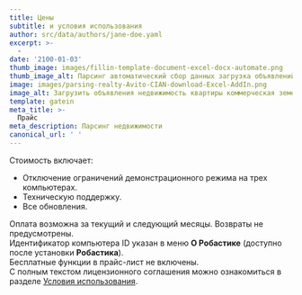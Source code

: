 ```yaml
---
title: Цены
subtitle: и условия использования
author: src/data/authors/jane-doe.yaml
excerpt: >-
  -
date: '2100-01-03'
thumb_image: images/fillin-template-document-excel-docx-automate.png
thumb_image_alt: Парсинг автоматический сбор данных загрузка объявлений Авито ЦИАН недвижимость
image: images/parsing-realty-Avito-CIAN-download-Excel-AddIn.png
image_alt: Загрузить объявления недвижимость квартиры коммерческая земельные участки с Авито и ЦИАН
template: gatein
meta_title: >-
  Прайс
meta_description: Парсинг недвижимости
canonical_url: ' '
---
```

Cтоимость включает:
- Отключение ограничений демонстрационного режима на трех компьютерах.
- Техническую поддержку.
- Все обновления.

Оплата возможна за текущий и следующий месяцы.
Возвраты не предусмотрены.  
Идентификатор компьютера ID указан в меню **О Робастике** (доступно после установки **Робастика**).  
Бесплатные функции в прайс-лист не включены.  
С полным текстом лицензионного соглашения можно ознакомиться в разделе [Условия использования](https://robastik.ru/terms-of-service).
